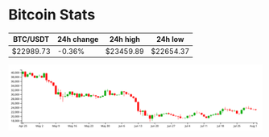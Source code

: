 # Bitcoin Stats

BTC/USDT|24h change|24h high|24h low|
|---|---|---|---|
|$22989.73|-0.36%|$23459.89|$22654.37|

<img src="./chart.svg">
